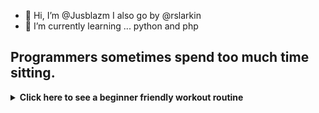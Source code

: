 - 👋 Hi, I’m @Jusblazm I also go by @rslarkin
- 🌱 I’m currently learning ... python and php

<!---
Jusblazm/Jusblazm is a ✨ special ✨ repository because its `README.md` (this file) appears on your GitHub profile.
You can click the Preview link to take a look at your changes.
--->

## Programmers sometimes spend too much time sitting.

<details>
<summary><b>Click here to see a beginner friendly workout routine</b></summary>
<br>

# Weekly Exercise Routine

## Day 1: Cardio and Core
- **Warm-up (10-15 minutes):** Brisk walking or light jogging.
- **Cardio (30-45 minutes):** Choose one or a combination of activities like brisk walking, cycling, swimming, or using a cardio machine (treadmill, elliptical).
- **Core Exercises (15-20 minutes):** Planks, crunches, leg raises, and bicycle crunches. Perform each exercise for 2-3 sets of 12-15 repetitions.
- **Cool Down (5-10 minutes):** Stretching exercises focusing on the core muscles.

<details>
<summary><b>Click here to see some cooldown exercises</b></summary>

> ### Standing Forward Fold:
>>Stand with feet hip-width apart.
> 
>>Slowly bend forward at the hips, letting your upper body hang loosely.
>
>> Hold onto elbows or reach for your toes if comfortable.
>
>> Hold for 20-30 seconds, focusing on breathing deeply.

> ### Child's Pose:
    >> Kneel on the floor with toes together and knees apart.
    >
    >> Lower your hips towards your heels and extend your arms forward, resting your forehead on the floor or a yoga block.
    >
    >> Hold for 20-30 seconds, breathing deeply into your lower back and hips.

> ### Seated Spinal Twist:
    >> Sit on the floor with legs extended in front of you.
    >
    >> Bend your right knee and cross it over your left leg, placing your foot flat on the floor.
    >
    >> Twist your torso to the right, placing your left elbow on the outside of your right knee.
    >
    >>Hold for 20-30 seconds, then switch sides.

> ### Cat-Cow Stretch:
    >> Start on your hands and knees in a tabletop position.
    >    
    >> Inhale as you arch your back, dropping your belly towards the floor and lifting your head and tailbone (Cow Pose).
    >
    >> Exhale as you round your spine, tucking your chin towards your chest and pressing into the floor with your hands (Cat Pose).
    >
    >> Repeat this flowing movement for 30-60 seconds, coordinating with your breath.

</details>

## Day 2: Strength Training

- **Warm-up (10-15 minutes):** Jumping jacks, high knees, or a brisk walk.
- **Full Body Strength Training (30-45 minutes):** Use bodyweight exercises such as squats, lunges, push-ups, and rows. Aim for 2-3 sets of 12-15 repetitions for each exercise.
- **Core Exercises (10-15 minutes):** Repeat core exercises from Day 1 or include additional exercises like side planks and stability ball exercises.
- **Cool Down (5-10 minutes):** Gentle stretching focusing on all major muscle groups.

<details>
<summary><b>Click here to see some cooldown exercises</b></summary>

> ### Hip Flexor Stretch:
    >> Kneel on your right knee, with your left foot in front and knee bent at 90 degrees.
    >
    >> Shift your weight forward slightly, feeling a stretch in the front of your right hip.
    >
    >> Hold for 20-30 seconds, then switch sides.

> ### Chest Opener Stretch:
    >> Stand tall with feet hip-width apart.
    >
    >> Clasp your hands behind your back and gently straighten your arms, lifting your chest and squeezing your shoulder blades together.
    >
    >> Hold for 20-30 seconds, breathing deeply.

> ### Figure 4 Stretch:
    >> Lie on your back with knees bent and feet flat on the floor.
    >
    >> Cross your right ankle over your left knee, forming a figure 4 shape with your legs.
    >
    >> Reach your hands around your left thigh and gently pull towards your chest.
    >
    >> Hold for 20-30 seconds, then switch sides.

> ### Hamstring Stretch:
    >> Sit on the floor with your right leg extended and left leg bent, sole of the left foot against your inner right thigh.
    >
    >> Lean forward from your hips, reaching towards your right foot.
    >
    >> Hold for 20-30 seconds, then switch legs.

</details>

## Day 3: Active Recovery

- **Low-intensity Activity (30-60 minutes):** Gentle walking, yoga, or stretching exercises to promote recovery and flexibility. This can also include activities like swimming or light cycling.
- **Foam Rolling (10-15 minutes):** Use a foam roller to massage and release tension in muscles.

## Day 4: Cardio and Core

- Follow the same structure as Day 1.

## Day 5: Strength Training

- Follow the same structure as Day 2.

## Day 6: Flexibility and Mobility

- **Dynamic Stretching (10-15 minutes):** Perform dynamic stretches to improve flexibility and mobility.

<details>
<summary><b>Click here to some dynamic stretches</b></summary>

> ### Leg Swings:
    >> Stand tall with feet hip-width apart and hold onto a stable surface for balance (like a wall or chair).
    >
    >> Swing one leg forward and backward in a controlled manner, gradually increasing the range of motion.
    >
    >> Perform 10-15 swings on each leg.

> ### Arm Circles:
    >> Stand with feet shoulder-width apart and extend your arms out to the sides at shoulder height.
    >
    >> Make small circles with your arms, gradually increasing the size of the circles.
    >
    >> Perform 10-15 circles forward and then 10-15 circles backward.

> ### High Knees:
    >> Stand tall with feet hip-width apart.
    >
    >> Lift one knee towards your chest, then quickly switch to lift the other knee.
    >
    >> Continue alternating knees, aiming to bring them as high as comfortable.
    >
    >> Perform 20-30 repetitions (10-15 on each side).

> ### Walking Lunges:
    >> Take a step forward with your right leg and lower your body until both knees are bent at a 90-degree angle (or as far as comfortable).
    >
    >> Push off your right foot to bring your left leg forward into the next lunge.
    >
    >> Continue walking forward with alternating lunges for about 10-15 lunges on each leg.

> ### Hip Circles:
    >> Stand with feet hip-width apart and place your hands on your hips.
    >
    >> Make slow circles with your hips, focusing on a full range of motion.
    >
    >> Perform 10-15 circles in one direction, then switch to the other direction.

> ### Torso Twists:
    >> Stand with feet hip-width apart and arms extended out to the sides.
    >
    >> Twist your torso to the right, bringing your left hand across your body to touch your right hand.
    >
    >> Return to center and then twist to the left, bringing your right hand across your body to touch your left hand.
    >
    >> Continue alternating twists for 10-15 repetitions on each side.

</details>

- **Yoga or Pilates (30-45 minutes):** Focus on poses or exercises that engage core muscles and improve flexibility.

<details>
<summary><b>Click here to see some yoga poses</b></summary>

> ### Mountain Pose (Tadasana):
    >> Stand tall with feet hip-width apart, arms at your sides.
    >
    >> Engage your thighs, lift your chest, and relax your shoulders.
    >
    >> Hold for 30 seconds to 1 minute, focusing on steady breathing.

> ### Downward Facing Dog (Adho Mukha Svanasana):
    >> Start on your hands and knees (Tabletop position).
    >
    >> Lift your hips up and back, straightening your legs to form an inverted V shape.
    >
    >> Press your palms into the mat and let your head hang freely between your arms.
    >
    >> Hold for 30 seconds to 1 minute, breathing deeply.

> ### Warrior I (Virabhadrasana I):
    >> From Downward Facing Dog, step your right foot forward between your hands.
    >
    >> Rotate your left heel down and angle it slightly outward.
    >
    >> Inhale and lift your torso, raising your arms overhead with palms facing each other.
    >
    >> Bend your right knee to a 90-degree angle (or as comfortable), keeping your left leg straight and strong.
    >
        >> Hold for 30 seconds to 1 minute, then switch sides.

> ### Tree Pose (Vrksasana):
    >> Stand with feet hip-width apart.
    >
    >> Shift your weight onto your left foot, bend your right knee, and place the sole of your right foot on the inner left thigh (or calf, avoiding the knee).
    >
    >> Bring your hands to prayer position at your chest or extend them overhead.
    >
    >> Find a focal point to help with balance and hold for 30 seconds to 1 minute, then switch sides.

> ### Child's Pose (Balasana):
    >> Kneel on the floor, touching your big toes together and sit on your heels.
    >
    >> Slowly lower your torso forward, bringing your forehead to rest on the mat and extending your arms in front of you or alongside your body.
    >
    >> Hold for 1-2 minutes, focusing on deep breathing and relaxation.

> ### Cat-Cow Stretch (Marjaryasana-Bitilasana):
    >> Start on your hands and knees in a tabletop position.
    >
    >> Inhale as you arch your back, dropping your belly towards the floor and lifting your head and tailbone (Cow Pose).
    >
    >> Exhale as you round your spine, tucking your chin towards your chest and pressing into the floor with your hands (Cat Pose).
    >
    >> Flow between these two poses for 1-2 minutes, coordinating with your breath.

</details>

## Day 7: Rest

 - **Rest and Recovery:** Allow your body to recover fully from the week's activities.
</details>
